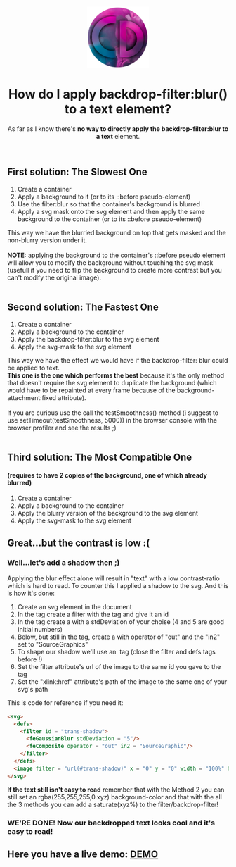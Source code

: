 
<br/><p align="center">
    <a href="https://github.com/CristianDavideConte/applyBackdropFilterBlurToText">
        <img src="https://github.com/CristianDavideConte/applyBackdropFilterBlurToText/blob/master/images/logo.png" height="140">
    </a>
</p>
<h1 align="center">How do I apply backdrop-filter:blur() to a text element? </h1>

<p align="center"> As far as I know there's <strong>no way to directly apply the backdrop-filter:blur to a text</strong> element.</p><br/> 

## First solution: The Slowest One
1. Create a container
2. Apply a background to it (or to its ::before pseudo-element)
3. Use the filter:blur so that the container's background is blurred
4. Apply a svg mask onto the svg element and then apply the same background to the container (or to its ::before pseudo-element)

This way we have the blurried background on top that gets masked and the non-blurry version under it.<br/><br/>
**NOTE:** applying the background to the container's ::before pseudo element will allow you to modify the background  without touching the svg mask (usefull if you need to flip the background to create more contrast but you can't modify the original image).<br/><br/>

## Second solution: The Fastest One
1. Create a container
2. Apply a background to the container
3. Apply the backdrop-filter:blur to the svg element
4. Apply the svg-mask to the svg element

This way we have the effect we would have if the backdrop-filter: blur could be applied to text.<br/>
**This one is the one which performs the best** because it's the only method that doesn't require the svg element to duplicate the background (which would have to be repainted at every frame because of the background-attachment:fixed attribute).<br/><br/>
If you are curious use the call the testSmoothness() method (i suggest to use setTimeout(testSmoothness, 5000)) in the browser console with the browser profiler and see the results ;)<br/><br/>

## Third solution: The Most Compatible One
#### (requires to have 2 copies of the background, one of which already blurred)
1. Create a container
2. Apply a background to the container
3. Apply the blurry version of the background to the svg element
4. Apply the svg-mask to the svg element

## Great...but the contrast is low :(
### Well...let's add a shadow then ;)
Applying the blur effect alone will result in "text" with a low contrast-ratio which is hard to read. To counter this I applied a shadow to the svg.
And this is how it's done:
1. Create an svg element in the document
2. In the <defs> tag create a filter with the <filter> tag and give it an id
3. In the <filter> tag create a <feGaussianBlur> with a stdDeviation of your choise (4 and 5 are good initial numbers)
4. Below, but still in the <filter> tag, create a <feComposite> with operator of "out" and the "in2" set to "SourceGraphics"
5. To shape our shadow we'll use an <image> tag (close the filter and defs tags before !)
6. Set the filter attribute's url of the image to the same id you gave to the <filter> tag
7. Set the "xlink:href" attribute's path of the image to the same one of your svg's path

This is code for reference if you need it:
```html
<svg>
  <defs>
    <filter id = "trans-shadow">
      <feGaussianBlur stdDeviation = "5"/>
      <feComposite operator = "out" in2 = "SourceGraphic"/>
    </filter>
  </defs>
  <image filter = "url(#trans-shadow)" x = "0" y = "0" width = "100%" height = "100%" xlink:href = "./SVG.svg" />
</svg>
```
**If the text still isn't easy to read** remember that with the Method 2 you can still set an rgba(255,255,255,0.xyz) background-color and that with the all the 3 methods you can add a saturate(xyz%) to the filter/backdrop-filter!<br/>
### WE'RE DONE! Now our backdropped text looks cool and it's easy to read!
## Here you have a live demo: <a href = "https://cristiandavideconte.github.io/applyBackdropFilterBlurToText"/>DEMO</a>
